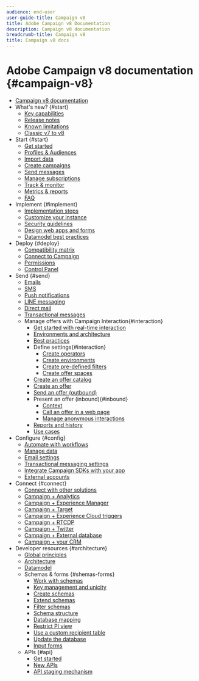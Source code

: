 ```yaml
---
audience: end-user
user-guide-title: Campaign v8
title: Adobe Campaign v8 Documentation
description: Campaign v8 documentation
breadcrumb-title: Campaign v8
title: Campaign v8 docs
---
```


# Adobe Campaign v8 documentation {#campaign-v8}

+ [Campaign v8 documentation](campaign-home.md)
+ What's new? {#start}
  + [Key capabilities](start/whats-new.md)
  + [Release notes](start/release-notes.md)
  + [Known limitations](start/known-limitations.md)
  + [Classic v7 to v8](start/capability-matrix.md)
+ Start {#start}
  + [Get started](start/get-started.md)
  + [Profiles & Audiences](start/audiences.md)
  + [Import data](start/import.md)
  + [Create campaigns](start/campaigns.md)
  + [Send messages](start/create-message.md)
  + [Manage subscriptions](start/subscriptions.md)
  + [Track & monitor](start/tracking.md)
  + [Metrics & reports](start/reporting.md)
  + [FAQ](start/campaign-faq.md)
+ Implement {#implement}
  + [Implementation steps](start/implement.md)
  + [Customize your instance](dev/customize.md)
  + [Security guidelines](config/security.md)
  + [Design web apps and forms](dev/webapps.md)
  + [Datamodel best practices](dev/datamodel-best-practices.md)
+ Deploy {#deploy}
  + [Compatibility matrix](start/compatibility-matrix.md)
  + [Connect to Campaign](start/connect.md)
  + [Permissions](start/permissions.md)
  + [Control Panel](config/self-service.md)
+ Send {#send}
  + [Emails](send/email.md)
  + [SMS](send/sms.md)
  + [Push notifications](send/push.md)
  + [LINE messaging](send/line.md)
  + [Direct mail](send/direct-mail.md)
  + [Transactional messages](send/transactional.md)
  + Manage offers with Campaign Interaction{#interaction}
    + [Get started with real-time interaction](send/interaction.md)
    + [Environments and architecture](send/interaction-architecture.md)
    + [Best practices](send/interaction-best-practices.md)
    + Define settings{#interaction}
      + [Create operators](send/interaction-operators.md)
      + [Create environments](send/interaction-env.md)
      + [Create pre-defined filters](send/interaction-predefined-filters.md)
      + [Create offer spaces](send/interaction-offer-spaces.md)
    + [Create an offer catalog](send/interaction-offer-catalog.md)
    + [Create an offer](send/interaction-offer.md)
    + [Send an offer (outbound)](send/interaction-send-offers.md)
    + Present an offer (inbound){#inbound}
      + [Context](send/interaction-present-offers.md)
      + [Call an offer in a web page](send/interaction-integration.md)
      + [Manage anonymous interactions](send/anonymous-interactions.md)
    + [Reports and history](send/interaction-tracking.md)
    + [Use cases](send/interaction-use-cases.md)
+ Configure {#config}
  + [Automate with workflows](config/workflows.md)
  + [Manage data](config/replication.md)
  + [Email settings](config/email-settings.md)
  + [Transactional messaging settings](config/transactional-msg-settings.md)
  + [Integrate Campaign SDKs with your app](config/push-config.md)
  + [External accounts](config/external-accounts.md)
+ Connect {#connect}
  + [Connect with other solutions](connect/integration.md)
  + [Campaign + Analytics](connect/ac-aa.md)
  + [Campaign + Experience Manager](connect/ac-aem.md)
  + [Campaign + Target](connect/ac-at.md)
  + [Campaign + Experience Cloud triggers](connect/ac-triggers.md)
  + [Campaign + RTCDP](connect/ac-rtcdp.md)
  + [Campaign + Twitter](connect/ac-tw.md)
  + [Campaign + External database](connect/fda.md)
  + [Campaign + your CRM](connect/crm.md)
+ Developer resources {#architecture}
  + [Global principles](dev/general-architecture.md)
  + [Architecture](dev/architecture.md)
  + [Datamodel](dev/datamodel.md)
  + Schemas & forms {#shemas-forms}
    + [Work with schemas](dev/schemas.md)
    + [Key management and unicity](dev/keys.md)
    + [Create schemas](dev/create-schema.md)
    + [Extend schemas](dev/extend-schema.md)
    + [Filter schemas](dev/filter-schema.md)
    + [Schema structure](dev/schema-structure.md)
    + [Database mapping](dev/database-mapping.md)
    + [Restrict PI view](dev/restrict-pi-view.md)
    + [Use a custom recipient table](dev/custom-recipient.md)
    + [Update the database](dev/update-database-structure.md)
    + [Input forms](dev/forms.md)
  + APIs {#api}
    + [Get started](dev/api.md)
    + [New APIs](dev/new-apis.md)
    + [API staging mechanism](dev/staging.md)
